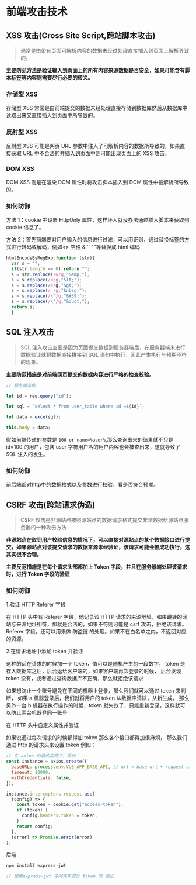 # 前端攻击技术

## XSS 攻击(Cross Site Script,跨站脚本攻击)

> 通常是由带有页面可解析内容的数据未经过处理直接插入到页面上解析导致的。

**主要防范方法是验证输入到页面上的所有内容来源数据是否安全，如果可能含有脚本标签等内容则需要尽行必要的转义。**

### 存储型 XSS

存储型 XSS 常常是由前端提交的数据未经处理直接存储到数据库然后从数据库中读取出来又直接插入到页面中所导致的。

### 反射型 XSS

反射型 XSS 可能是网页 URL 参数中注入了可解析内容的数据所导致的，如果直接获取 URL 中不合法的并插入到页面中则可能出现页面上的 XSS 攻击。

### DOM XSS

DOM XSS 则是在渲染 DOM 属性时将攻击脚本插入到 DOM 属性中被解析所导致的。

### 如何防御

方法 1：cookie 中设置 HttpOnly 属性，这样坏人就没办法通过插入脚本来获取到 cookie 信息了。

方法 2：首先前端要对用户输入的信息进行过滤，可以用正则，通过替换标签的方式进行转码或解码，例如<> 空格 & '' ""等替换成 html 编码

```js
htmlEncodeByRegExp:function (str){
  var s = "";
  if(str.length == 0) return "";
  s = str.replace(/&/g,"&amp;");
  s = s.replace(/</g,"&lt;");
  s = s.replace(/>/g,"&gt;");
  s = s.replace(/ /g,"&nbsp;");
  s = s.replace(/\'/g,"&#39;");
  s = s.replace(/\"/g,"&quot;");
  return s;
  }
```

## SQL 注入攻击

> SQL 注入攻击主要是因为页面提交数据到服务器端后，在服务器端未进行数据验证就将数据直接拼接到 SQL 语句中执行，因此产生执行与预期不符的现象。

**主要防范措施是对前端网页提交的数据内容进行严格的检查校验。**

```js
// 服务端示例

let id = req.query("id");

let sql = `select * from user_table where id =${id}`;

let data = exce(sql);

this.body = data;
```

假如前端传递的参数是 `100 or name=%user%`,那么查询出来的结果就不只是 id=100 的用户，包含 user 字符用户名的用户内容也会被查出来，这就导致了 SQL 注入的发生。
### 如何防御
前后端都对http中的数据格式以及参数进行校验，看是否符合预期。
## CSRF 攻击(跨站请求伪造)

> CSRF 攻击是非源站点按照源站点的数据请求格式提交非法数据给源站点服务器的一种攻击方法

**非源站点在取到用户校验信息的情况下，可以直接对源站点的某个数据接口进行提交，如果源站点对该提交请求的数据来源未经验证，该请求可能会被成功执行，这其实很不合理。**

**主要反范措施是在每个请求头部都加上 Token 字段，并且在服务器端处理该请求时，进行 Token 字段的验证**

### 如何防御

1.验证 HTTP Referer 字段

在 HTTP 头中有 Referer 字段，他记录该 HTTP 请求的来源地址，如果跳转的网站与来源地址相符，那就是合法的，如果不符则可能是 csrf 攻击，拒绝该请求。
Referer 字段，还可以用来做 防盗链 的处理。如果不在白名单之内，不返回对应的资源。


2.在请求地址中添加 token 并验证

这种的话在请求的时候加一个 token，值可以是随机产生的一段数字，
token 是存入数据库之后，后台返给客户端的，如果客户端再次登录的时候，
后台发现 token 没有，或者通过查询数据库不正确，那么就拒绝该请求

如果想防止一个账号避免在不同的机器上登录，那么我们就可以通过 token 来判断，
如果 a 机器登录后，我们就将用户的 token 从数据库清除，从新生成，
那么另外一台 b 机器在执行操作的时候，token 就失效了，只能重新登录，这样就可以防止两台机器登同一账号

在 HTTP 头中自定义属性并验证

如果说通过每次请求的时候都得加 token 那么各个接口都得加很麻烦，
那么我们通过 http 的请求头来设置 token
例如：

```js
// 在 axios 封装的实例中，添加：
const instance = axios.create({
  baseURL: process.env.VUE_APP_BASE_API, // url = base url + request url
  timeout: 10000,
  withCredentials: false,
});

instance.interceptors.request.use(
  (config) => {
    const token = cookie.get("access-token");
    if (token) {
      config.headers.token = token;
    }
    return config;
  },
  (error) => Promise.error(error)
);
```
后端：
```js
npm install express-jwt

// 使用express-jwt 中间件来进行 token 的 验证
```
